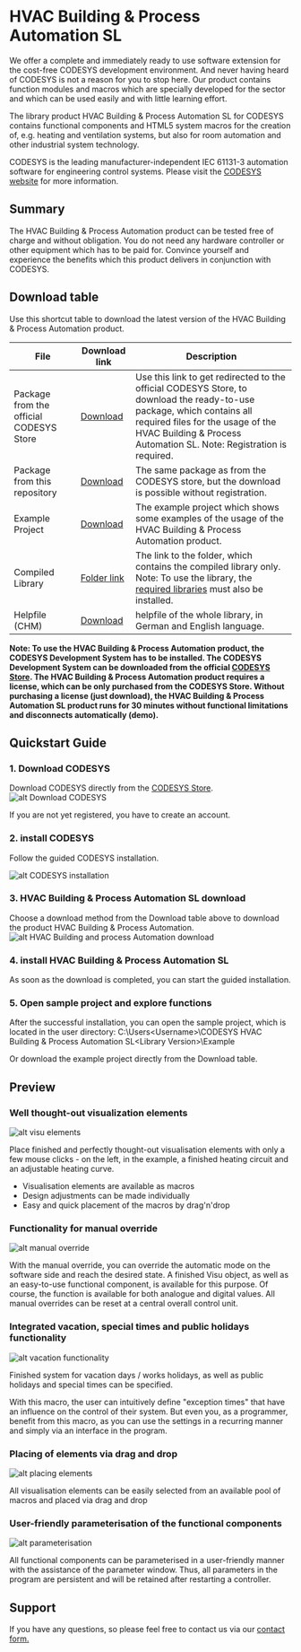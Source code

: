 # HVAC Building & Process Automation SL

We offer a complete and immediately ready to use software extension for the cost-free CODESYS development environment. And never having heard of CODESYS is not a reason for you to stop here. Our product contains function modules and macros which are specially developed for the sector and which can be used easily and with little learning effort.

The library product HVAC Building & Process Automation SL for CODESYS contains functional components and HTML5 system macros for the creation of, e.g. heating and ventilation systems, but also for room automation and other industrial system technology.

CODESYS is the leading manufacturer-independent IEC 61131-3 automation software for engineering control systems. Please visit the [CODESYS website](https://codesys.com) for more information.



## Summary

The HVAC Building & Process Automation product can be tested free of charge and without obligation. You do not need any hardware controller or other equipment which has to be paid for. Convince yourself and experience the benefits which this product delivers in conjunction with CODESYS. 



## Download table

Use this shortcut table to download the latest version of the HVAC Building & Process Automation product.

File | Download link | Description
-----|---------------|------------
Package from the official CODESYS Store | [Download](https://store.codesys.com/hvac-library-sl.html) | Use this link to get redirected to the official CODESYS Store, to download the ready-to-use package, which contains all required files for the usage of the HVAC Building & Process Automation SL. Note: Registration is required.
Package from this repository | [Download](https://github.com/HVAC-By-Pfaender/HVAC-Building-and-Process-Automation/blob/master/1.4.0.0/package/HVAC%20Building%20%26%20Process%20Automation%20SL%201.4.0.0.package) | The same package as from the CODESYS store, but the download is possible without registration.
Example Project | [Download](https://github.com/HVAC-By-Pfaender/HVAC-Building-and-Process-Automation/blob/master/1.4.0.0/examples/HVAC%20Example%20Project.project) | The example project which shows some examples of the usage of the HVAC Building & Process Automation product. 
Compiled Library | [Folder link](https://github.com/HVAC-By-Pfaender/HVAC-Building-and-Process-Automation/tree/master/1.4.0.0/library) | The link to the folder, which contains the compiled library only. Note: To use the library, the [required libraries](https://github.com/HVAC-By-Pfaender/HVAC-Building-and-Process-Automation/tree/master/1.4.0.0/library/required-libs) must also be installed.
Helpfile (CHM) | [Download](https://github.com/HVAC-By-Pfaender/HVAC-Building-and-Process-Automation/tree/master/1.4.0.0/helpfile) | helpfile of the whole library, in German and English language.

**Note: 
To use the HVAC Building & Process Automation product, the CODESYS Development System has to be installed. The CODESYS Development System can be downloaded from the official [CODESYS Store](https://store.codesys.com/engineering/codesys.html).
The HVAC Building & Process Automation product requires a license, which can be only purchased from the CODESYS Store. Without purchasing a license (just download), the HVAC Building & Process Automation SL product runs for 30 minutes without functional limitations and disconnects automatically (demo).**



## Quickstart Guide

### 1. Download CODESYS

Download CODESYS directly from the [CODESYS Store](https://store.codesys.com/engineering/codesys.html).
![alt Download CODESYS](https://www.hvac-automation.com/files/inhalte/hvac/Landingpage%20HVAC/CDS.PNG)

If you are not yet registered, you have to create an account.

### 2. install CODESYS 

Follow the guided CODESYS installation.

![alt CODESYS installation](https://www.hvac-automation.com/files/inhalte/hvac/Landingpage%20HVAC/Installation%20CODESYS.PNG)

### 3. HVAC Building & Process Automation SL download

Choose a download method from the Download table above to download the product HVAC Building & Process Automation.
![alt HVAC Building and process Automation download](https://www.hvac-automation.com/files/inhalte/hvac/Landingpage%20HVAC/HVAC%20Produkt.PNG)

### 4. install HVAC Building & Process Automation SL 

As soon as the download is completed, you can start the guided installation.

### 5. Open sample project and explore functions

After the successful installation, you can open the sample project, which is located in the user directory: 
C:\Users\<Username>\CODESYS HVAC Building & Process Automation SL\<Library Version>\Example

Or download the example project directly from the Download table.



## Preview

### Well thought-out visualization elements

![alt visu elements](https://www.hvac-automation.com/files/inhalte/hvac/Landingpage%20HVAC/heatingcurve.gif)

Place finished and perfectly thought-out visualisation elements with only a few mouse clicks - on the left, in the example, a finished heating circuit and an adjustable heating curve.

- Visualisation elements are available as macros
- Design adjustments can be made individually 
- Easy and quick placement of the macros by drag'n'drop

### Functionality for manual override

![alt manual override](https://www.hvac-automation.com/files/inhalte/hvac/Landingpage%20HVAC/manualmode.gif)

With the manual override, you can override the automatic mode on the software side and reach the desired state. 
A finished Visu object, as well as an easy-to-use functional component, is available for this purpose. Of course, the function is available for both analogue and digital values. 
All manual overrides can be reset at a central overall control unit.

### Integrated vacation, special times and public holidays functionality

![alt vacation functionality](https://www.hvac-automation.com/files/inhalte/hvac/Landingpage%20HVAC/holidayfunction.gif)

Finished system for vacation days / works holidays, as well as public holidays and special times can be specified. 

With this macro, the user can intuitively define "exception times" that have an influence on the control of their system. But even you, as a programmer, benefit from this macro, as you can use the settings in a recurring manner and simply via an interface in the program.

### Placing of elements via drag and drop

![alt placing elements](https://www.hvac-automation.com/files/inhalte/hvac/Landingpage%20HVAC/DragNDrop.gif)

All visualisation elements can be easily selected from an available pool of macros and placed via drag and drop

### User-friendly parameterisation of the functional components

![alt parameterisation](https://www.hvac-automation.com/files/inhalte/hvac/Landingpage%20HVAC/parameterwindow.gif)

All functional components can be parameterised in a user-friendly manner with the assistance of the parameter window. Thus, all parameters in the program are persistent and will be retained after restarting a controller.

## Support

If you have any questions, so please feel free to contact us via our [contact form.](https://www.hvac-automation.com/#contact)
